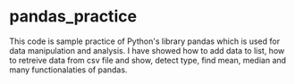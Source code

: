# pandas_practice
This code is sample practice of Python's library pandas which is used for  data manipulation and analysis. 
I have showed how to add data to list, how to retreive data from csv file and show, detect type, find mean, median and many functionalaties of pandas.
